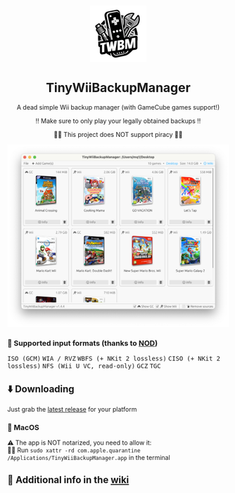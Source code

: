 <p align="center">
    <img alt="logo" width="128" src="logo-small.png">
    <h1 align="center">TinyWiiBackupManager</h1>
    <p align="center">A dead simple Wii backup manager (with GameCube games support!)</p>
    <p align="center">‼️ Make sure to only play your legally obtained backups ‼️</p>
    <p align="center">🏴‍☠️ This project does NOT support piracy 🏴‍☠️</p>
    <img alt="screenshot" src="screenshot.png">
</p>

### 💽 Supported input formats (thanks to [NOD](https://github.com/encounter/nod))

<kbd>ISO (GCM)</kbd>
<kbd>WIA / RVZ</kbd>
<kbd>WBFS (+ NKit 2 lossless)</kbd>
<kbd>CISO (+ NKit 2 lossless)</kbd>
<kbd>NFS (Wii U VC, read-only)</kbd>
<kbd>GCZ</kbd>
<kbd>TGC</kbd>

## ⬇️ Downloading

Just grab the [latest release](https://github.com/mq1/TinyWiiBackupManager/releases/latest) for your platform

### 🍎 MacOS

⚠️ The app is NOT notarized, you need to allow it:\
🏃‍➡️ Run `sudo xattr -rd com.apple.quarantine /Applications/TinyWiiBackupManager.app` in the terminal

## 📄 Additional info in the [wiki](https://github.com/mq1/TinyWiiBackupManager/wiki)
